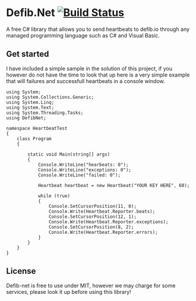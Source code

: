 # Defib.Net [![Build Status](https://travis-ci.org/coderiekelt/defib-net.svg?branch=sandb)](https://travis-ci.org/coderiekelt/defib-net)
A free C# library that allows you to send heartbeats to defib.io through any managed programming language such as C# and Visual Basic.

## Get started
I have included a simple sample in the solution of this project, if you however do not have the time to look that up here is a very simple example that will failures and successfull heartbeats in a console window.
```
using System;
using System.Collections.Generic;
using System.Linq;
using System.Text;
using System.Threading.Tasks;
using DefibNet;

namespace HeartbeatTest
{
    class Program
    {

        static void Main(string[] args)
        {
            Console.WriteLine("hearbeats: 0");
            Console.WriteLine("exceptions: 0");
            Console.WriteLine("failed: 0");

            Heartbeat heartbeat = new Heartbeat("YOUR KEY HERE", 60);

            while (true)
            {
                Console.SetCursorPosition(11, 0);
                Console.Write(Heartbeat.Reporter.beats);
                Console.SetCursorPosition(12, 1);
                Console.Write(Heartbeat.Reporter.exceptions);
                Console.SetCursorPosition(8, 2);
                Console.Write(Heartbeat.Reporter.errors);
            }
        }
    }
}
```

## License
Defib-net is free to use under MIT, however we may charge for some services, please look it up before using this library!
